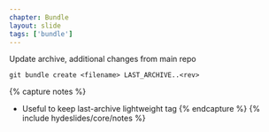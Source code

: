 ```yaml
---
chapter: Bundle
layout: slide
tags: ['bundle']
---
```


Update archive, additional changes from main repo

	git bundle create <filename> LAST_ARCHIVE..<rev>

{% capture notes %}
* Useful to keep last-archive lightweight tag
{% endcapture %}
{% include hydeslides/core/notes %}